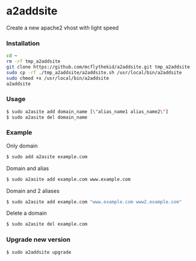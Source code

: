 # a2addsite

Create a new apache2 vhost with light speed

### Installation ###

```bash
cd ~
rm -rf tmp_a2addsite
git clone https://github.com/mcflythekid/a2addsite.git tmp_a2addsite
sudo cp -rf ./tmp_a2addsite/a2addsite.sh /usr/local/bin/a2addsite
sudo chmod +x /usr/local/bin/a2addsite
a2addsite
```
### Usage ###

```bash
$ sudo a2asite add domain_name [\"alias_name1 alias_name2\"]
$ sudo a2asite del domain_name
```
### Example ###

Only domain

```bash
$ sudo add a2asite example.com
```
Domain and alias

```bash
$ sudo a2asite add example.com www.example.com
```
Domain and 2 aliases

```bash
$ sudo a2asite add example.com "www.example.com www2.example.com"
```
Delete a domain

```bash
$ sudo a2asite del example.com
```
### Upgrade new version ###
```bash
$ sudo a2addsite upgrade
````
